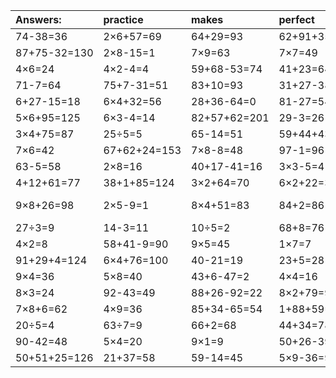 | Answers: | practice | makes | perfect | ! |
| :--- | :--- | :--- | :--- | :--- |
| 74-38=36 | 2×6+57=69 | 64+29=93 | 62+91+35=188 | 4×7=28 | 
| 87+75-32=130 | 2×8-15=1 | 7×9=63 | 7×7=49 | 54+31=85 | 
| 4×6=24 | 4×2-4=4 | 59+68-53=74 | 41+23=64 | 4×9+29=65 | 
| 71-7=64 | 75+7-31=51 | 83+10=93 | 31+27-38=20 | 8×8=64 | 
| 6+27-15=18 | 6×4+32=56 | 28+36-64=0 | 81-27=54 | 2×7=14 | 
| 5×6+95=125 | 6×3-4=14 | 82+57+62=201 | 29-3=26 | 13-9=4 | 
| 3×4+75=87 | 25÷5=5 | 65-14=51 | 59+44+43=146 | 78-10=68 | 
| 7×6=42 | 67+62+24=153 | 7×8-8=48 | 97-1=96 | 7×8=56 | 
| 63-5=58 | 2×8=16 | 40+17-41=16 | 3×3-5=4 | 36÷4=9 | 
| 4+12+61=77 | 38+1+85=124 | 3×2+64=70 | 6×2+22=34 | 15+80=95 | 
| 9×8+26=98 | 2×5-9=1 | 8×4+51=83 | 84+2=86 | 93+74-10=157 | 
| 27÷3=9 | 14-3=11 | 10÷5=2 | 68+8=76 | 15÷3=5 | 
| 4×2=8 | 58+41-9=90 | 9×5=45 | 1×7=7 | 93-26=67 | 
| 91+29+4=124 | 6×4+76=100 | 40-21=19 | 23+5=28 | 2×9=18 | 
| 9×4=36 | 5×8=40 | 43+6-47=2 | 4×4=16 | 67-33=34 | 
| 8×3=24 | 92-43=49 | 88+26-92=22 | 8×2+79=95 | 39+35=74 | 
| 7×8+6=62 | 4×9=36 | 85+34-65=54 | 1+88+59=148 | 85-73=12 | 
| 20÷5=4 | 63÷7=9 | 66+2=68 | 44+34=78 | 4+63=67 | 
| 90-42=48 | 5×4=20 | 9×1=9 | 50+26-39=37 | 3×5=15 | 
| 50+51+25=126 | 21+37=58 | 59-14=45 | 5×9-36=9 | 9×8=72 | 

